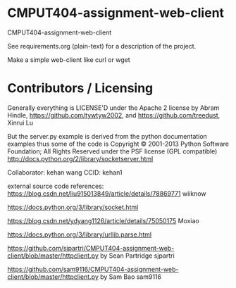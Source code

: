 CMPUT404-assignment-web-client
==============================

CMPUT404-assignment-web-client

See requirements.org (plain-text) for a description of the project.

Make a simple web-client like curl or wget

Contributors / Licensing
========================

Generally everything is LICENSE'D under the Apache 2 license by Abram Hindle,
https://github.com/tywtyw2002, and https://github.com/treedust, Xinrui Lu

But the server.py example is derived from the python documentation
examples thus some of the code is Copyright © 2001-2013 Python
Software Foundation; All Rights Reserved under the PSF license (GPL
compatible) http://docs.python.org/2/library/socketserver.html

Collaborator: kehan wang CCID: kehan1

external source code references:
https://blog.csdn.net/liu915013849/article/details/78869771
wiiknow

https://docs.python.org/3/library/socket.html

https://blog.csdn.net/ydyang1126/article/details/75050175
Moxiao

https://docs.python.org/3/library/urllib.parse.html

https://github.com/sjpartri/CMPUT404-assignment-web-client/blob/master/httpclient.py
by Sean Partridge sjpartri

https://github.com/sam9116/CMPUT404-assignment-web-client/blob/master/httpclient.py
by Sam Bao sam9116
